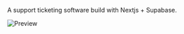 A support ticketing software build with Nextjs + Supabase.

![Preview](https://raw.githubusercontent.com/mvpstack/helpin/main/dashboard-preview.png)
